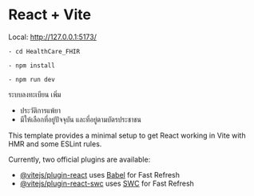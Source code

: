 # React + Vite


Local:   http://127.0.0.1:5173/
```
- cd HealthCare_FHIR

- npm install

- npm run dev 
```

ระบบลงทะเบียน เพิ่ม

- ประวัติการแพ้ยา
- มีให้เลือกที่อยู่ปัจจุบัน และที่อยู่ตามบัตรประชาชน


This template provides a minimal setup to get React working in Vite with HMR and some ESLint rules.

Currently, two official plugins are available:

- [@vitejs/plugin-react](https://github.com/vitejs/vite-plugin-react/blob/main/packages/plugin-react/README.md) uses [Babel](https://babeljs.io/) for Fast Refresh
- [@vitejs/plugin-react-swc](https://github.com/vitejs/vite-plugin-react-swc) uses [SWC](https://swc.rs/) for Fast Refresh
